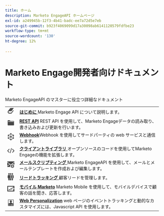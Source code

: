 ```yaml
---
title: ホーム
description: Marketo EngageAPI ホームページ
exl-id: a249945b-12f3-4b41-badc-ee7a72d5e7eb
source-git-commit: b923f4069099d17a30098ab6141120579fdfbe23
workflow-type: tm+mt
source-wordcount: '130'
ht-degree: 12%

---
```


# Marketo Engage開発者向けドキュメント

Marketo EngageAPI のマスターに役立つ詳細なドキュメント

<table>
<tbody>
<tr>
<td><a href="getting-started.md"><img src="assets/Smock_Book_18_N.svg" width="50" alt="はじめに"></a></td><td><a href="getting-started.md"><strong> はじめに </strong></a>Marketo Engage API について説明します。</td>
</tr>
<tr>
<td><a href="https://developer.adobe.com/marketo-apis/"><img src="assets/Smock_AppleFiles_18_N.svg" width="50" alt="REST API"></a></td><td><a href="https://developer.adobe.com/marketo-apis/"><strong>REST API</strong></a> REST API を使用して、Marketo Engageデータの読み取り、書き込みおよび更新を行います。</td>
</tr>
<tr>
<td><a href="webhooks/webhooks.md"><img src="assets/Smock_SocialNetwork_18_N.svg" width="50" alt="Web フック"></a></td><td><a href="webhooks/webhooks.md"><strong>Webhook</strong></a>Webhook を使用してサードパーティの web サービスと通信します。</td>
</tr>
<tr>
<td><a href="https://github.com/Marketo/Community-Supported-Client-Libraries"><img src="assets/Smock_Code_18_N.svg" width="50" alt="クライアントライブラリ"></a></td><td><a href="https://github.com/Marketo/Community-Supported-Client-Libraries"><strong> クライアントライブラリ </strong></a> オープンソースのコードを使用してMarketo Engageの機能を拡張します。</td>
</tr>
<tr>
<td><a href="email-scripting.md"><img src="assets/Smock_EmailGear_18_N.svg" width="50" alt="メールスクリプト"></a></td><td><a href="email-scripting.md"><strong> メールスクリプティング </strong></a>Marketo EngageAPI を使用して、メールとメールテンプレートを作成および編集します。</td>
</tr>
<tr>
<td><a href="javascript-api/lead-tracking.md"><img src="assets/Smock_PeopleGroup_18_N.svg" width="50" alt="リードトラッキング"></a></td><td><a href="javascript-api/lead-tracking.md"><strong> リードトラッキング </strong></a> 顧客リードを管理します。</td>
</tr>
<tr>
<td><a href="mobile/mobile.md"><img src="assets/Smock_MobileServices_18_N.svg" width="50" alt="モバイルMarketo"></a></td><td><a href="mobile/mobile.md"><strong> モバイル Marketo</strong></a> Marketo Mobile を使用して、モバイルデバイスで顧客の話を聞き、応答します。</td>
</tr>
<tr>
<td><a href="javascript-api/web-personalization.md"><img src="assets/Smock_PersonalizationField_18_N.svg" width="50" alt="Web パーソナライズ機能"></a></td><td><a href="javascript-api/web-personalization.md"><strong>Web Personalization</strong></a> web ページのイベントトラッキングと動的なカスタマイズには、Javascript API を使用します。</td>
</tr>
</tbody>
</table>
